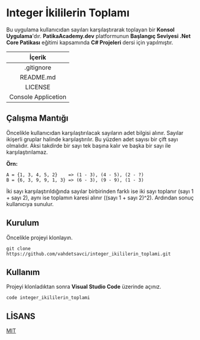 # Integer İkililerin Toplamı
Bu uygulama kullanıcıdan sayıları karşılaştırarak toplayan bir **Konsol Uygulama**'dır. **PatikaAcademy.dev** platformunun **Başlangıç Seviyesi .Net Core Patikası** eğitimi kapsamında **C# Projeleri** dersi için yapılmıştır.

| İçerik |
| :-: |
| .gitignore |
| README.md |
| LICENSE |
| Console Applicetion |

## Çalışma Mantığı
Öncelikle kullanıcıdan karşılaştırılacak sayıların adet bilgisi alınır. Sayılar ikişerli gruplar halinde karşılaştırılır. Bu yüzden adet sayısı bir çift sayı olmalıdır. Aksi takdirde bir sayı tek başına kalır ve başka bir sayı ile karşılaştırılamaz.

**Örn:**
```
A = {1, 3, 4, 5, 2}    => (1 - 3), (4 - 5), (2 - ?)
B = {6, 3, 9, 9, 1, 3} => (6 - 3), (9 - 9), (1 - 3)
```

İki sayı karşılaştırıldığında sayılar birbirinden farklı ise iki sayı toplanır (sayı 1 + sayı 2), aynı ise toplamın karesi alınır ((sayı 1 + sayı 2)^2). Ardından sonuç kullanıcıya sunulur.

## Kurulum
Öncelikle projeyi klonlayın.

```
git clone https://github.com/vahdetsavci/integer_ikililerin_toplami.git
```

## Kullanım
Projeyi klonladıktan sonra **Visual Studio Code** üzerinde açınız.

```
code integer_ikililerin_toplami
```

## LİSANS
[MIT](LICENSE)
